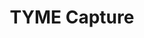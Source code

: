 ---
hackday: "17-manchester"
title: "TYME Capture"
summary: "There are currently 850,000 people with dementia in the UK. Care for patients with dementia costs a total of over 26 billion per year. Dementia represents a significant loss of quality of life for those suffering from the disease but also for their loved ones. A key to reducing the negative impact of this progressive disease is through early detection. This would allow medication to be given in order to slow down disease progression, ensure adequate, timely care for those who need it and support for their loved ones."
team:
  - "@Salma_Khatun100"
  - "@PhilReedData"
  - "@MartaDenkiewicz"
  - "Chiragg Thakrar"
  - "@Chippychigz"
  - "@SaffronSheriff"
links:
  website: "https://xd.adobe.com/view/2da3aef2-4f5c-46b7-bc44-a81b02961a6c/"
---